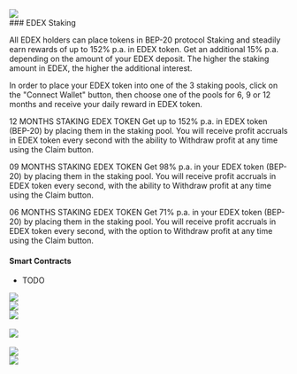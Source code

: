 <img src="https://euroswap.io/logo.svg" align="center">  
<br />
### EDEX Staking

All EDEX holders can place tokens in BEP-20 protocol Staking and steadily earn rewards of up to 152% p.a. in EDEX token. Get an additional 15% p.a. depending on the amount of your EDEX deposit. The higher the staking amount in EDEX, the higher the additional interest.

In order to place your EDEX token into one of the 3 staking pools, click on the "Connect Wallet" button, then choose one of the pools for 6, 9 or 12 months and receive your daily reward in EDEX token.

12 MONTHS STAKING EDEX TOKEN
Get up to 152% p.a. in EDEX token (BEP-20) by placing them in the staking pool. You will receive profit accruals in EDEX token every second with the ability to Withdraw profit at any time using the Claim button.

09 MONTHS STAKING EDEX TOKEN
Get 98% p.a. in your EDEX token (BEP-20) by placing them in the staking pool. You will receive profit accruals in EDEX token every second, with the ability to Withdraw profit at any time using the Claim button.

06 MONTHS STAKING EDEX TOKEN
Get 71% p.a. in your EDEX token (BEP-20) by placing them in the staking pool. You will receive profit accruals in EDEX token every second, with the option to Withdraw profit at any time using the Claim button.

#### Smart Contracts
- TODO



<img src="https://euroswap.io/github/staking.png" align="center">  
<br />
<img src="https://euroswap.io/github/total.png" align="center">  
<br /><img src="https://euroswap.io/github/main.png" align="center">  
<br />
<br /><img src="https://euroswap.io/github/deposit.png" align="center">  
<br />
<br /><img src="https://euroswap.io/github/succes.png" align="center">  
<br />
<img src="https://euroswap.io/github/modal.png" align="center">  
<br />


